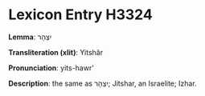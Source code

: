 # Lexicon Entry H3324

**Lemma**: יִצְהָר

**Transliteration (xlit)**: Yitshâr

**Pronunciation**: yits-hawr'

**Description**:
the same as יִצְהָר; Jitshar, an Israelite; Izhar.
